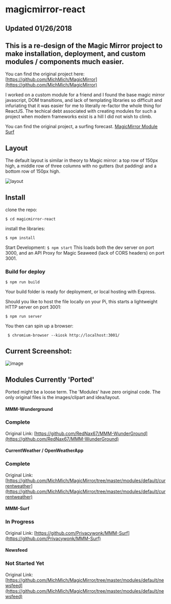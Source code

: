 # magicmirror-react
## Updated 01/26/2018

## This is a re-design of the Magic Mirror project to make installation, deployment, and custom modules / components much easier.


You can find the original project here: [https://github.com/MichMich/MagicMirror](https://github.com/MichMich/MagicMirror)

I worked on a custom module for a friend and I found the base magic mirror javascript, DOM transitions, and lack of templating libraries so difficult and infuriating that it was easier for me to literally re-factor the whole thing for ReactJS.  The techical debt associated with creating modules for such a project when modern frameworks exist is a hill I did not wish to climb. 

 You can find the original project, a surfing forecast. [MagicMirror Module Surf](https://github.com/Privacywonk/MMM-Surf)

## Layout 
The default layout is similar in theory to Magic mirror: a top row of 150px high, a middle row of three columns with no gutters (but padding) and a bottom row of 150px high. 

![layout](https://github.com/CaptainJimmy/magicmirror-react/Capture.PNG)


## Install

clone the repo:

``` $ git clone git@github.com:CaptainJimmy/magicmirror-react.git
$ cd magicmirror-react
 ```


install the libraries: 

``` $ npm install ```

Start Development:
``` $ npm start ```
This loads both the dev server on port 3000, and an API Proxy for Magic Seaweed (lack of CORS headers) on port 3001.

### Build for deploy

``` $ npm run build ```

Your build folder is ready for deployment, or local hosting with Express.

Should you like to host the file locally on your Pi, this starts a lightweight HTTP server on port 3001:

``` $ npm run server ``` 

You then can spin up a browser:

``` $ chromium-browser --kiosk http://localhost:3001/```

## Current Screenshot:
![image](screen.png)

## Modules Currently 'Ported'

Ported might be a loose term.  The 'Modules' have zero original code. The only original files is the  images/clipart and idea/layout. 

#### MMM-Wunderground 
### Complete
Original Link: [https://github.com/RedNax67/MMM-WunderGround](https://github.com/RedNax67/MMM-WunderGround)

#### CurrentWeather / OpenWeatherApp
### Complete 
Original Link:[https://github.com/MichMich/MagicMirror/tree/master/modules/default/currentweather](https://github.com/MichMich/MagicMirror/tree/master/modules/default/currentweather)

#### MMM-Surf
### In Progress
Original Link: [https://github.com/Privacywonk/MMM-Surf](https://github.com/Privacywonk/MMM-Surf)

#### Newsfeed
### Not Started Yet
Original Link: [https://github.com/MichMich/MagicMirror/tree/master/modules/default/newsfeed](https://github.com/MichMich/MagicMirror/tree/master/modules/default/newsfeed)